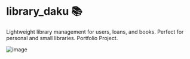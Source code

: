 # library_daku 📚
Lightweight library management for users, loans, and books. Perfect for personal and small libraries. Portfolio Project.

![image](https://github.com/DaKU720/library_daku/assets/69478926/f30a7f25-2eaf-469b-a195-eaa038b49f4a)

